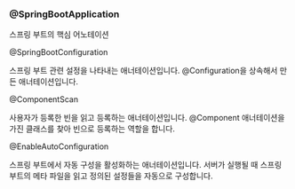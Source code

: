 ### @SpringBootApplication

스프링 부트의 핵심 어노테이션

@SpringBootConfiguration

스프링 부트 관련 설정을 나타내는 애너테이션입니다. @Configuration을 상속해서 만든 애너테이션입니다. 

@ComponentScan

사용자가 등록한 빈을 읽고 등록하는 애너테이션입니다. @Component 애너테이션을 가진 클래스를 찾아 빈으로 등록하는 역할을 합니다. 

@EnableAutoConfiguration

스프링 부트에서 자동 구성을 활성화하는 애너테이션입니다. 서버가 실행될 때 스프링 부트의 메타 파일을 읽고 정의된 설정들을 자동으로 구성합니다.
